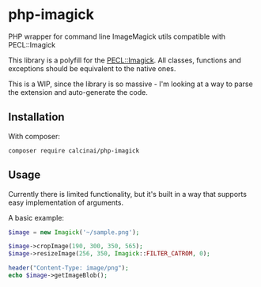 # php-imagick

PHP wrapper for command line ImageMagick utils compatible with PECL::Imagick

This library is a polyfill for the [PECL::Imagick](http://php.net/manual/en/book.imagick.php). All classes, functions and exceptions should be equivalent to the native ones.

This is a WIP, since the library is so massive - I'm looking at a way to parse the extension and auto-generate the code.


## Installation
With composer:

```
composer require calcinai/php-imagick
```


## Usage

Currently there is limited functionality, but it's built in a way that supports easy implementation of arguments.

A basic example:

```php
$image = new Imagick('~/sample.png');

$image->cropImage(190, 300, 350, 565);
$image->resizeImage(256, 350, Imagick::FILTER_CATROM, 0);

header("Content-Type: image/png");
echo $image->getImageBlob();
```
